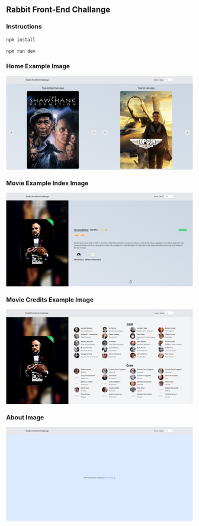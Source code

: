 ## Rabbit Front-End Challange

### Instructions

```sh
npm install
```

```sh
npm run dev
```

### Home Example Image

![Home Example](https://github.com/akncnkoc/rabbit-frontend-challange/raw/master/public/home-example.png "Home Example")

### Movie Example Index Image

![Movie Example](https://github.com/akncnkoc/rabbit-frontend-challange/raw/master/public/movie-index.png "Movie Example")

### Movie Credits Example Image

![Movie Credits Example](https://github.com/akncnkoc/rabbit-frontend-challange/raw/master/public/movie-credits.png "Movie Credits Example")

### About Image

![About](https://github.com/akncnkoc/rabbit-frontend-challange/raw/master/public/about-page.png "About")
